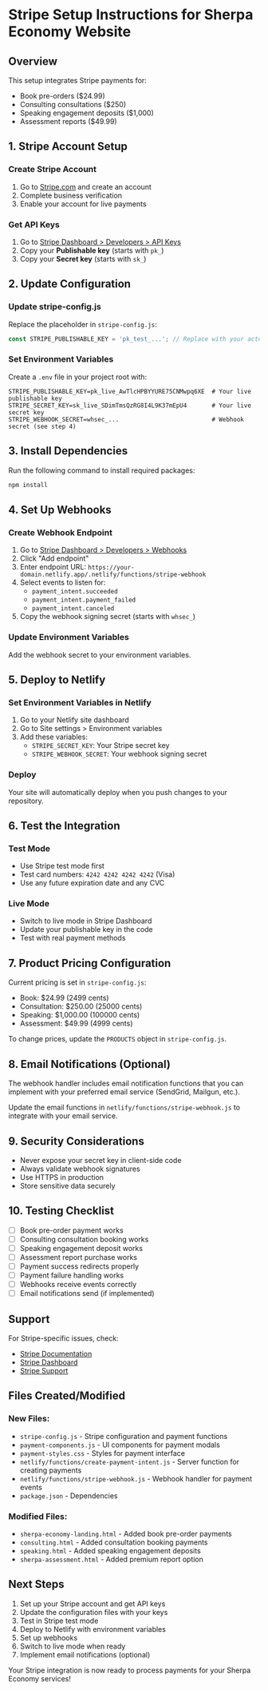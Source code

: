 # Stripe Setup Instructions for Sherpa Economy Website

## Overview
This setup integrates Stripe payments for:
- Book pre-orders ($24.99)
- Consulting consultations ($250)
- Speaking engagement deposits ($1,000)
- Assessment reports ($49.99)

## 1. Stripe Account Setup

### Create Stripe Account
1. Go to [Stripe.com](https://stripe.com) and create an account
2. Complete business verification
3. Enable your account for live payments

### Get API Keys
1. Go to [Stripe Dashboard > Developers > API Keys](https://dashboard.stripe.com/apikeys)
2. Copy your **Publishable key** (starts with `pk_`)
3. Copy your **Secret key** (starts with `sk_`)

## 2. Update Configuration

### Update stripe-config.js
Replace the placeholder in `stripe-config.js`:
```javascript
const STRIPE_PUBLISHABLE_KEY = 'pk_test_...'; // Replace with your actual publishable key
```

### Set Environment Variables
Create a `.env` file in your project root with:
```
STRIPE_PUBLISHABLE_KEY=pk_live_AwTlcHPBYYURE75CNMwpq6XE  # Your live publishable key
STRIPE_SECRET_KEY=sk_live_SDimTmsQzRG8I4L9K37mEpU4       # Your live secret key
STRIPE_WEBHOOK_SECRET=whsec_...                          # Webhook secret (see step 4)
```

## 3. Install Dependencies

Run the following command to install required packages:
```bash
npm install
```

## 4. Set Up Webhooks

### Create Webhook Endpoint
1. Go to [Stripe Dashboard > Developers > Webhooks](https://dashboard.stripe.com/webhooks)
2. Click "Add endpoint"
3. Enter endpoint URL: `https://your-domain.netlify.app/.netlify/functions/stripe-webhook`
4. Select events to listen for:
   - `payment_intent.succeeded`
   - `payment_intent.payment_failed`
   - `payment_intent.canceled`
5. Copy the webhook signing secret (starts with `whsec_`)

### Update Environment Variables
Add the webhook secret to your environment variables.

## 5. Deploy to Netlify

### Set Environment Variables in Netlify
1. Go to your Netlify site dashboard
2. Go to Site settings > Environment variables
3. Add these variables:
   - `STRIPE_SECRET_KEY`: Your Stripe secret key
   - `STRIPE_WEBHOOK_SECRET`: Your webhook signing secret

### Deploy
Your site will automatically deploy when you push changes to your repository.

## 6. Test the Integration

### Test Mode
- Use Stripe test mode first
- Test card numbers: `4242 4242 4242 4242` (Visa)
- Use any future expiration date and any CVC

### Live Mode
- Switch to live mode in Stripe Dashboard
- Update your publishable key in the code
- Test with real payment methods

## 7. Product Pricing Configuration

Current pricing is set in `stripe-config.js`:
- Book: $24.99 (2499 cents)
- Consultation: $250.00 (25000 cents)
- Speaking: $1,000.00 (100000 cents)
- Assessment: $49.99 (4999 cents)

To change prices, update the `PRODUCTS` object in `stripe-config.js`.

## 8. Email Notifications (Optional)

The webhook handler includes email notification functions that you can implement with your preferred email service (SendGrid, Mailgun, etc.).

Update the email functions in `netlify/functions/stripe-webhook.js` to integrate with your email service.

## 9. Security Considerations

- Never expose your secret key in client-side code
- Always validate webhook signatures
- Use HTTPS in production
- Store sensitive data securely

## 10. Testing Checklist

- [ ] Book pre-order payment works
- [ ] Consulting consultation booking works
- [ ] Speaking engagement deposit works
- [ ] Assessment report purchase works
- [ ] Payment success redirects properly
- [ ] Payment failure handling works
- [ ] Webhooks receive events correctly
- [ ] Email notifications send (if implemented)

## Support

For Stripe-specific issues, check:
- [Stripe Documentation](https://stripe.com/docs)
- [Stripe Dashboard](https://dashboard.stripe.com)
- [Stripe Support](https://support.stripe.com)

## Files Created/Modified

### New Files:
- `stripe-config.js` - Stripe configuration and payment functions
- `payment-components.js` - UI components for payment modals
- `payment-styles.css` - Styles for payment interface
- `netlify/functions/create-payment-intent.js` - Server function for creating payments
- `netlify/functions/stripe-webhook.js` - Webhook handler for payment events
- `package.json` - Dependencies

### Modified Files:
- `sherpa-economy-landing.html` - Added book pre-order payments
- `consulting.html` - Added consultation booking payments
- `speaking.html` - Added speaking engagement deposits
- `sherpa-assessment.html` - Added premium report option

## Next Steps

1. Set up your Stripe account and get API keys
2. Update the configuration files with your keys
3. Test in Stripe test mode
4. Deploy to Netlify with environment variables
5. Set up webhooks
6. Switch to live mode when ready
7. Implement email notifications (optional)

Your Stripe integration is now ready to process payments for your Sherpa Economy services!
